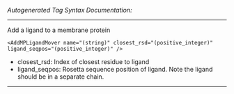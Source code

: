 _Autogenerated Tag Syntax Documentation:_

---
Add a ligand to a membrane protein

```
<AddMPLigandMover name="(string)" closest_rsd="(positive_integer)" ligand_seqpos="(positive_integer)" />
```

-   closest_rsd: Index of closest residue to ligand
-   ligand_seqpos: Rosetta sequence position of ligand. Note the ligand should be in a separate chain.

---
